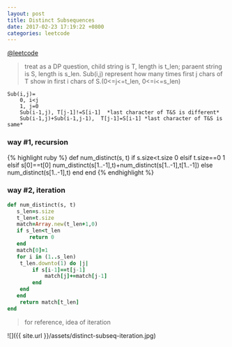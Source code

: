 ```yaml
---
layout: post
title: Distinct Subsequences
date: 2017-02-23 17:19:22 +0800
categories: leetcode
---
```

[@leetcode](https://leetcode.com/problems/distinct-subsequences/)

> treat as a DP question, child string is T, length is t_len; paraent string is S, length is s_len. Sub(i,j) represent how many times first j chars of T show in first i chars of S.(0<=j<=t_len, 0<=i<=s_len)

```
Sub(i,j)=
    0, i<j
    1, j=0
    Sub(i-1,j), T[j-1]!=S[i-1]  *last character of T&S is different*
    Sub(i-1,j)+Sub(i-1,j-1),  T[j-1]=S[i-1] *last character of T&S is same*
```

### way #1, recursion

{% highlight ruby %}
def num_distinct(s, t)
    if s.size<t.size
        0
    elsif t.size==0
        1
    elsif s[0]==t[0]
        num_distinct(s[1..-1],t)+num_distinct(s[1..-1],t[1..-1])
    else
        num_distinct(s[1..-1],t)
    end
end
{% endhighlight %}

### way #2, iteration

``` ruby
def num_distinct(s, t)
   s_len=s.size
   t_len=t.size
   match=Array.new(t_len+1,0)
   if s_len<t_len
       return 0
   end
   match[0]=1
   for i in (1..s_len)
    t_len.downto(1) do |j|
        if s[i-1]==t[j-1]
            match[j]+=match[j-1]
        end
    end
   end
    return match[t_len]
end
```

> for reference, idea of iteration

![]({{ site.url }}/assets/distinct-subseq-iteration.jpg)
